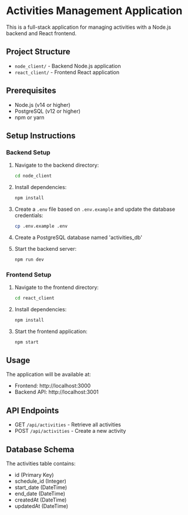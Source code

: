 # Activities Management Application

This is a full-stack application for managing activities with a Node.js backend and React frontend.

## Project Structure

- `node_client/` - Backend Node.js application
- `react_client/` - Frontend React application

## Prerequisites

- Node.js (v14 or higher)
- PostgreSQL (v12 or higher)
- npm or yarn

## Setup Instructions

### Backend Setup

1. Navigate to the backend directory:
   ```bash
   cd node_client
   ```

2. Install dependencies:
   ```bash
   npm install
   ```

3. Create a `.env` file based on `.env.example` and update the database credentials:
   ```bash
   cp .env.example .env
   ```

4. Create a PostgreSQL database named 'activities_db'

5. Start the backend server:
   ```bash
   npm run dev
   ```

### Frontend Setup

1. Navigate to the frontend directory:
   ```bash
   cd react_client
   ```

2. Install dependencies:
   ```bash
   npm install
   ```

3. Start the frontend application:
   ```bash
   npm start
   ```

## Usage

The application will be available at:
- Frontend: http://localhost:3000
- Backend API: http://localhost:3001

## API Endpoints

- GET `/api/activities` - Retrieve all activities
- POST `/api/activities` - Create a new activity

## Database Schema

The activities table contains:
- id (Primary Key)
- schedule_id (Integer)
- start_date (DateTime)
- end_date (DateTime)
- createdAt (DateTime)
- updatedAt (DateTime)

